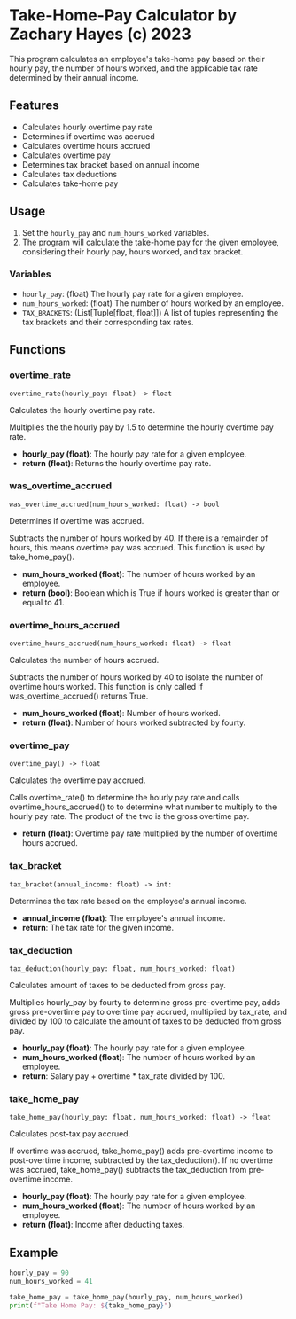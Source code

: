 # Take-Home-Pay Calculator by Zachary Hayes (c) 2023

This program calculates an employee's take-home pay based on their hourly pay, the number of hours worked, and the applicable tax rate determined by their annual income.

## Features

- Calculates hourly overtime pay rate
- Determines if overtime was accrued
- Calculates overtime hours accrued
- Calculates overtime pay
- Determines tax bracket based on annual income
- Calculates tax deductions
- Calculates take-home pay

## Usage

1. Set the `hourly_pay` and `num_hours_worked` variables.
2. The program will calculate the take-home pay for the given employee, considering their hourly pay, hours worked, and tax bracket.

### Variables

- `hourly_pay`: (float) The hourly pay rate for a given employee.
- `num_hours_worked`: (float) The number of hours worked by an employee.
- `TAX_BRACKETS`: (List[Tuple[float, float]]) A list of tuples representing the tax brackets and their corresponding tax rates.

## Functions

### overtime_rate
`overtime_rate(hourly_pay: float) -> float`

Calculates the hourly overtime pay rate.

Multiplies the the hourly pay by 1.5 to determine the hourly overtime pay rate.

- **hourly_pay (float)**: The hourly pay rate for a given employee.
- **return (float)**: Returns the hourly overtime pay rate.

### was_overtime_accrued

`was_overtime_accrued(num_hours_worked: float) -> bool`

Determines if overtime was accrued.

Subtracts the number of hours worked by 40. If there is a remainder of hours, this means overtime pay was accrued. This function is used by take_home_pay().

- **num_hours_worked (float)**: The number of hours worked by an employee.
- **return (bool)**: Boolean which is True if hours worked is greater than or equal to 41.

### overtime_hours_accrued

`overtime_hours_accrued(num_hours_worked: float) -> float`

Calculates the number of hours accrued.

Subtracts the number of hours worked by 40 to isolate the number of overtime hours worked. This function is only called if was_overtime_accrued() returns True.

- **num_hours_worked (float)**: Number of hours worked.
- **return (float)**: Number of hours worked subtracted by fourty.

### overtime_pay

`overtime_pay() -> float`

Calculates the overtime pay accrued.

Calls overtime_rate() to determine the hourly pay rate and calls overtime_hours_accrued() to to determine what number to multiply to the hourly pay rate. The product of the two is the gross overtime pay.

- **return (float)**: Overtime pay rate multiplied by the number of overtime hours accrued.

### tax_bracket

`tax_bracket(annual_income: float) -> int:`

Determines the tax rate based on the employee's annual income.

- **annual_income (float)**: The employee's annual income.
- **return**: The tax rate for the given income.

### tax_deduction

`tax_deduction(hourly_pay: float, num_hours_worked: float)`

Calculates amount of taxes to be deducted from gross pay.

Multiplies hourly_pay by fourty to determine gross pre-overtime pay, adds gross pre-overtime pay to overtime pay accrued, multiplied by tax_rate, and divided by 100 to calculate the amount of taxes to be deducted from gross pay.

- **hourly_pay (float)**: The hourly pay rate for a given employee.
- **num_hours_worked (float)**: The number of hours worked by an employee.
- **return**: Salary pay + overtime * tax_rate divided by 100.

### take_home_pay

`take_home_pay(hourly_pay: float, num_hours_worked: float) -> float`

Calculates post-tax pay accrued.

If overtime was accrued, take_home_pay() adds pre-overtime income to post-overtime income, subtracted by the tax_deduction(). If no overtime was accrued, take_home_pay() subtracts the tax_deduction from pre-overtime income.

- **hourly_pay (float)**: The hourly pay rate for a given employee.
- **num_hours_worked (float)**: The number of hours worked by an employee.
- **return (float)**: Income after deducting taxes.

## Example

```python
hourly_pay = 90
num_hours_worked = 41

take_home_pay = take_home_pay(hourly_pay, num_hours_worked)
print(f"Take Home Pay: ${take_home_pay}")
